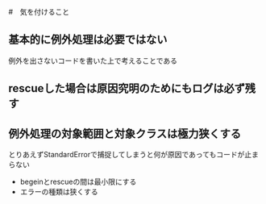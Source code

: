 #　気を付けること
## 基本的に例外処理は必要ではない
例外を出さないコードを書いた上で考えることである

## rescueした場合は原因究明のためにもログは必ず残す

## 例外処理の対象範囲と対象クラスは極力狭くする
とりあえずStandardErrorで捕捉してしまうと何が原因であってもコードが止まらない
- begeinとrescueの間は最小限にする 
- エラーの種類は狭くする


